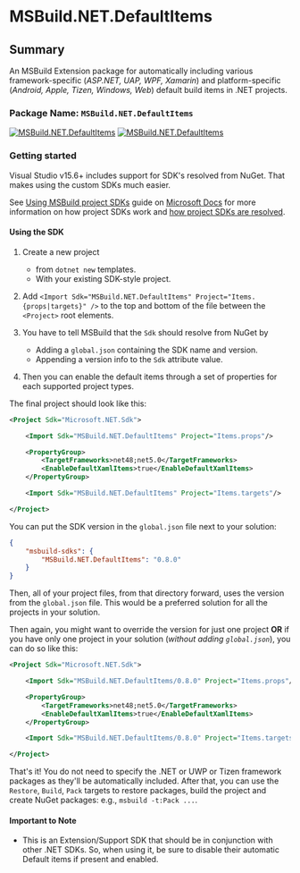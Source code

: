 # MSBuild.NET.DefaultItems

## Summary

An MSBuild Extension package for automatically including various framework-specific (_ASP.NET, UAP, WPF, Xamarin_) and platform-specific (_Android, Apple, Tizen, Windows, Web_) default build items in .NET projects.

### Package Name: `MSBuild.NET.DefaultItems`

[![MSBuild.NET.DefaultItems](https://img.shields.io/myget/msbuild-sdks/v/MSBuild.NET.DefaultItems.svg)](https://myget.org/feed/msbuild-sdks/package/nuget/MSBuild.NET.DefaultItems)
[![MSBuild.NET.DefaultItems](https://img.shields.io/nuget/v/MSBuild.NET.DefaultItems.svg)](https://nuget.org/packages/MSBuild.NET.DefaultItems)

### Getting started

Visual Studio v15.6+ includes support for SDK's resolved from NuGet.
That makes using the custom SDKs much easier.

See [Using MSBuild project SDKs][msbuild-sdk-usage] guide on [Microsoft Docs](https://docs.ms) for more information on how project SDKs work and [how project SDKs are resolved][msbuild-sdk-resolver].

[msbuild-sdk-usage]: https://docs.microsoft.com/visualstudio/msbuild/how-to-use-project-sdk
[msbuild-sdk-resolver]: https://docs.microsoft.com/visualstudio/msbuild/how-to-use-project-sdk#how-project-sdks-are-resolved

#### Using the SDK

1. Create a new project
    - from `dotnet new` templates.
    - With your existing SDK-style project.

2. Add `<Import Sdk="MSBuild.NET.DefaultItems" Project="Items.{props|targets}" />` to the top and bottom of the file between the `<Project>` root elements.

3. You have to tell MSBuild that the `Sdk` should resolve from NuGet by
    - Adding a `global.json` containing the SDK name and version.
    - Appending a version info to the `Sdk` attribute value.

4. Then you can enable the default items through a set of properties for each supported project types.

The final project should look like this:

```xml
<Project Sdk="Microsoft.NET.Sdk">

    <Import Sdk="MSBuild.NET.DefaultItems" Project="Items.props"/>

    <PropertyGroup>
        <TargetFrameworks>net48;net5.0</TargetFrameworks>
        <EnableDefaultXamlItems>true</EnableDefaultXamlItems>
    </PropertyGroup>

    <Import Sdk="MSBuild.NET.DefaultItems" Project="Items.targets"/>

</Project>
```

You can put the SDK version in the `global.json` file next to your solution:

```json
{
    "msbuild-sdks": {
        "MSBuild.NET.DefaultItems": "0.8.0"
    }
}
```

Then, all of your project files, from that directory forward, uses the version from the `global.json` file.
This would be a preferred solution for all the projects in your solution.

Then again, you might want to override the version for just one project **OR** if you have only one project in your solution (_without adding `global.json`_), you can do so like this:

```xml
<Project Sdk="Microsoft.NET.Sdk">

    <Import Sdk="MSBuild.NET.DefaultItems/0.8.0" Project="Items.props"/>

    <PropertyGroup>
        <TargetFrameworks>net48;net5.0</TargetFrameworks>
        <EnableDefaultXamlItems>true</EnableDefaultXamlItems>
    </PropertyGroup>

    <Import Sdk="MSBuild.NET.DefaultItems/0.8.0" Project="Items.targets"/>

</Project>
```

That's it! You do not need to specify the .NET or UWP or Tizen framework packages as they'll be automatically included.
After that, you can use the `Restore`, `Build`, `Pack` targets to restore packages, build the project and create NuGet packages: e.g., `msbuild -t:Pack ...`.

#### Important to Note

- This is an Extension/Support SDK that should be in conjunction with other .NET SDKs.
  So, when using it, be sure to disable their automatic Default items if present and enabled.
